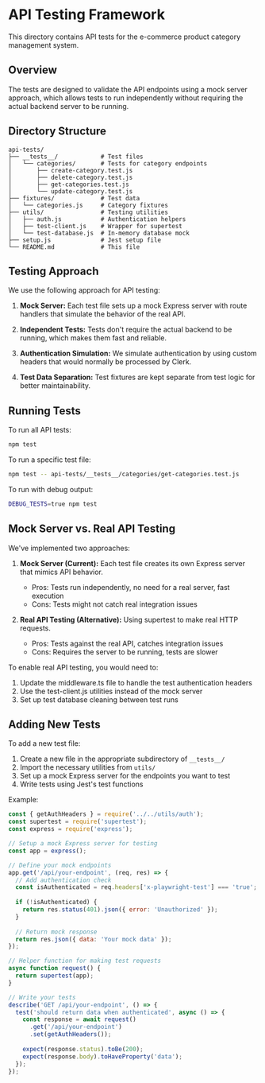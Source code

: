 # API Testing Framework

This directory contains API tests for the e-commerce product category management system.

## Overview

The tests are designed to validate the API endpoints using a mock server approach, which allows tests to run independently without requiring the actual backend server to be running.

## Directory Structure

```
api-tests/
├── __tests__/            # Test files
│   └── categories/       # Tests for category endpoints
│       ├── create-category.test.js
│       ├── delete-category.test.js
│       ├── get-categories.test.js
│       └── update-category.test.js
├── fixtures/             # Test data
│   └── categories.js     # Category fixtures
├── utils/                # Testing utilities
│   ├── auth.js           # Authentication helpers
│   ├── test-client.js    # Wrapper for supertest
│   └── test-database.js  # In-memory database mock
├── setup.js              # Jest setup file
└── README.md             # This file
```

## Testing Approach

We use the following approach for API testing:

1. **Mock Server:** Each test file sets up a mock Express server with route handlers that simulate the behavior of the real API.

2. **Independent Tests:** Tests don't require the actual backend to be running, which makes them fast and reliable.

3. **Authentication Simulation:** We simulate authentication by using custom headers that would normally be processed by Clerk.

4. **Test Data Separation:** Test fixtures are kept separate from test logic for better maintainability.

## Running Tests

To run all API tests:

```bash
npm test
```

To run a specific test file:

```bash
npm test -- api-tests/__tests__/categories/get-categories.test.js
```

To run with debug output:

```bash
DEBUG_TESTS=true npm test
```

## Mock Server vs. Real API Testing

We've implemented two approaches:

1. **Mock Server (Current):** Each test file creates its own Express server that mimics API behavior.
   - Pros: Tests run independently, no need for a real server, fast execution
   - Cons: Tests might not catch real integration issues

2. **Real API Testing (Alternative):** Using supertest to make real HTTP requests.
   - Pros: Tests against the real API, catches integration issues
   - Cons: Requires the server to be running, tests are slower
   
To enable real API testing, you would need to:
   1. Update the middleware.ts file to handle the test authentication headers
   2. Use the test-client.js utilities instead of the mock server
   3. Set up test database cleaning between test runs

## Adding New Tests

To add a new test file:

1. Create a new file in the appropriate subdirectory of `__tests__/`
2. Import the necessary utilities from `utils/`
3. Set up a mock Express server for the endpoints you want to test
4. Write tests using Jest's test functions

Example:

```javascript
const { getAuthHeaders } = require('../../utils/auth');
const supertest = require('supertest');
const express = require('express');

// Setup a mock Express server for testing
const app = express();

// Define your mock endpoints
app.get('/api/your-endpoint', (req, res) => {
  // Add authentication check
  const isAuthenticated = req.headers['x-playwright-test'] === 'true';
  
  if (!isAuthenticated) {
    return res.status(401).json({ error: 'Unauthorized' });
  }
  
  // Return mock response
  return res.json({ data: 'Your mock data' });
});

// Helper function for making test requests
async function request() {
  return supertest(app);
}

// Write your tests
describe('GET /api/your-endpoint', () => {
  test('should return data when authenticated', async () => {
    const response = await request()
      .get('/api/your-endpoint')
      .set(getAuthHeaders());
    
    expect(response.status).toBe(200);
    expect(response.body).toHaveProperty('data');
  });
}); 